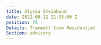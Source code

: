 ```yaml
---
title: Alyssa Sheinbaum
date: 2022-09-12 21:36:00 Z
position: 75
Details: Trammell Crow Residential
Section: advisory
---
```


